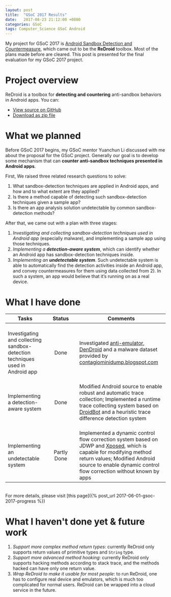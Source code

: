 ```yaml
---
layout: post
title:  "GSoC 2017 Results"
date:   2017-08-23 21:12:00 +0800
categories: GSoC
tags: Computer_Science GSoC Android
---
```

My project for GSoC 2017 is [Android Sandbox Detection and Countermeasure][gsoc-project], which came out to be the **ReDroid** toolbox. Most of the plans made before are cleared. This post is presented for the final evaluation for my GSoC 2017 project.

# Project overview

ReDroid is a toolbox for **detecting and countering** anti-sandbox behaviors in Android apps. You can:
* [View source on GitHub][redroid]
* [Download as zip file][redroid-zip]

# What we planned

Before GSoC 2017 begins, my GSoC mentor Yuanchun Li discussed with me about the proposal for the GSoC project. Generally our goal is to develop some mechanism that can **counter anti-sandbox techniques presented in Android apps**.

First, We raised three related research questions to solve:

1. What sandbox-detection techniques are applied in Android apps, and how and to what extent are they applied?
2. Is there a method capable of detecting such sandbox-detection techniques given a sample app?
3. Is there an app analysis solution undetectable by common sandbox-detection methods?

After that, we came out with a plan with three stages:

1. *Investigating and collecting sandbox-detection techniques used in Android app* (especially malware), and implementing a sample app using those techniques.
2. *Implementing a **detection-aware system***, which can identify whether an Android app has sandbox-detection techniques inside.
3. *Implementing an **undetectable system***. Such undetectable system is able to automatically find the detection activities inside an Android app, and convey countermeasures for them using data collected from 2). In such a system, an app would believe that it’s running on as a real device.

# What I have done

|Tasks|&nbsp;&nbsp;&nbsp;&nbsp;Status&nbsp;&nbsp;&nbsp;&nbsp;|Comments|
|---|:---:|---|
|<br/>Investigating and collecting sandbox-detection techniques used in Android app<br/>|<br/>Done<br/>|<br/>Investigated [anti-emulator][anti-emulator], [DenDroid][dendroid] and a malware dataset provided by [contagiominidump.blogspot.com](http://contagiominidump.blogspot.com)<br/>|
|<br/>Implementing a detection-aware system<br/>|<br/>Done<br/>|<br/>Modified Android source to enable robust and automatic trace collection; Implemented a runtime trace collecting system based on [DroidBot][droidbot] and a heuristic trace difference detection system<br/>|
|<br/>Implementing an undetectable system<br/>|<br/>Partly<br/>Done<br/>|<br/>Implemented a dynamic control flow correction system based on JDWP and [Xposed][xposed], which is capable for modifying method return values; Modified Android source to enable dynamic control flow correction without known by apps<br/>|

<br/>
For more details, please visit [this page]({% post_url 2017-06-01-gsoc-2017-progress %})

# What I haven't done yet & future work

1. *Support more complex method return types*: currently ReDroid only supports return values of primitive types and `String` type.
2. *Support more advanced method hooking*: currently ReDroid only supports hacking methods according to stack trace, and the methods hacked can have only one return value.
3. *Wrap ReDroid to make it usable for most people*: to run ReDroid, one has to configure real device and emulators, which is much too complicated for normal users. ReDroid can be wrapped into a cloud service in the future.


[gsoc-project]: https://summerofcode.withgoogle.com/projects/#4820206829436928
[droidbot]: https://github.com/honeynet/droidbot
[anti-emulator]: https://github.com/yzygitzh/anti-emulator
[dendroid]: https://github.com/yzygitzh/dendroid_apk
[redroid]: https://github.com/yzygitzh/ReDroid
[xposed]: https://forum.xda-developers.com/showthread.php?t=3034811
[redroid]: https://github.com/yzygitzh/ReDroid
[redroid-zip]: https://github.com/yzygitzh/ReDroid/archive/master.zip

